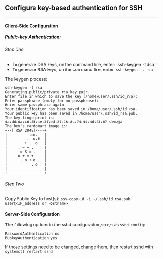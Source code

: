 ## Configure key-based authentication for SSH
---
#### Client-Side Configuration
##### Public-key Authentication:
###### Step One
- To generate DSA keys, on the command line, enter:
  `ssh-keygen -t dsa``
- To generate RSA keys, on the command line, enter:
  `ssh-keygen -t rsa`

The keygen process:
```
ssh-keygen -t rsa
Generating public/private rsa key pair.
Enter file in which to save the key (/home/user/.ssh/id_rsa): 
Enter passphrase (empty for no passphrase): 
Enter same passphrase again: 
Your identification has been saved in /home/user/.ssh/id_rsa.
Your public key has been saved in /home/user/.ssh/id_rsa.pub.
The key fingerprint is:
4a:dd:0a:c6:35:4e:3f:ed:27:38:8c:74:44:4d:93:67 demo@a
The key's randomart image is:
+--[ RSA 2048]----+
|          .oo.   |
|         .  o.E  |
|        + .  o   |
|     . = = .     |
|      = S = .    |
|     o + = +     |
|      . o + o .  |
|           . o   |
|                 |
+-----------------+
```

###### Step Two
Copy Public Key to host(s): `ssh-copy-id -i ~/.ssh/id_rsa.pub user@<IP_address or Hostname>`

#### Server-Side Configuration

The following options in the sshd configuration `/etc/ssh/sshd_config`:
```
PasswordAuthentication no
PubkeyAuthentication yes
```

If those settings need to be changed, change them, then restart sshd with `systemctl restart sshd`